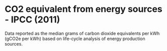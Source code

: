 # CO2 equivalent from energy sources - IPCC (2011)

Data reported as the median grams of carbon dioxide equivalents per kWh (gCO2e per kWh) based on life-cycle analysis of energy production sources.